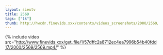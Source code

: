 ```yaml
--- 
layout: sieutv
title: 2569
tags: ["1k"]
thumb: http://hwcdn.finevids.xxx/contents/videos_screenshots/2000/2569/preview.mp4.jpg
---
```

{% include video src="http://www.finevids.xxx/get_file/1/57dffc2a8712ec4ea7996b54b40fdd17/2000/2569/2569.mp4/" %} 
